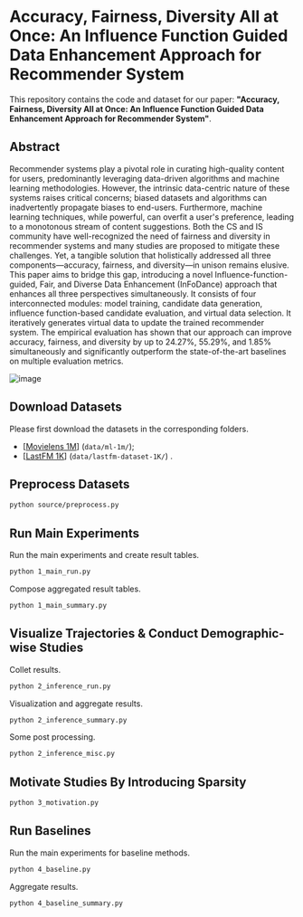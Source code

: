 # Accuracy, Fairness, Diversity All at Once: An Influence Function Guided Data Enhancement Approach for Recommender System

This repository contains the code and dataset for our paper: **"Accuracy, Fairness, Diversity All at Once: An Influence Function Guided Data Enhancement Approach for Recommender System"**.

## Abstract
Recommender systems play a pivotal role in curating high-quality content for users, predominantly leveraging data-driven algorithms and machine learning methodologies. However, the intrinsic data-centric nature of these systems raises critical concerns; biased datasets and algorithms can inadvertently propagate biases to end-users. Furthermore, machine learning techniques, while powerful, can overfit a user's preference, leading to a monotonous stream of content suggestions. Both the CS and IS community have well-recognized the need of fairness and diversity in recommender systems and many studies are proposed to mitigate these challenges. Yet, a tangible solution that holistically addressed all three components—accuracy, fairness, and diversity—in unison remains elusive. This paper aims to bridge this gap, introducing a novel Influence-function-guided, Fair, and Diverse Data Enhancement (InFoDance) approach that enhances all three perspectives simultaneously.  It consists of four interconnected modules: model training, candidate data generation, influence function-based candidate evaluation, and virtual data selection. It iteratively generates virtual data to update the trained recommender system. The empirical evaluation has shown that our approach can improve accuracy, fairness, and diversity by up to 24.27%, 55.29%, and 1.85% simultaneously and significantly outperform the state-of-the-art baselines on multiple evaluation metrics. 

![image](https://github.com/user-attachments/assets/60423b26-4d79-4f7d-9894-56d1f6dcaae1)

## Download Datasets
Please first download the datasets in the corresponding folders.
- [[Movielens 1M](https://grouplens.org/datasets/movielens/1m/)] (`data/ml-1m/`);
- [[LastFM 1K](http://ocelma.net/MusicRecommendationDataset/lastfm-1K.html)] (`data/lastfm-dataset-1K/`) .

## Preprocess Datasets
```bash
python source/preprocess.py
```

## Run Main Experiments
Run the main experiments and create result tables.
```bash
python 1_main_run.py
```
Compose aggregated result tables.
```bash
python 1_main_summary.py
```

## Visualize Trajectories & Conduct Demographic-wise Studies
Collet results.
```bash
python 2_inference_run.py
```
Visualization and aggregate results.
```bash
python 2_inference_summary.py
```
Some post processing.
```bash
python 2_inference_misc.py
```

## Motivate Studies By Introducing Sparsity
```bash
python 3_motivation.py
```

## Run Baselines
Run the main experiments for baseline methods.
```bash
python 4_baseline.py
```
Aggregate results.
```bash
python 4_baseline_summary.py
```


